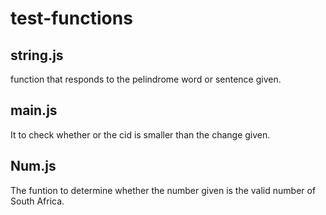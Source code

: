 # test-functions

## string.js

function that responds to the pelindrome word or sentence given. 

## main.js

It to check whether or the cid is smaller than the change given.

## Num.js

The funtion to determine whether the number given is the valid number of South Africa.






